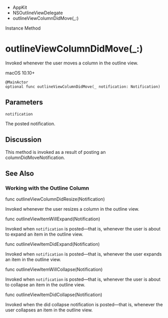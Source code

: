

- AppKit
- NSOutlineViewDelegate
-  outlineViewColumnDidMove(\_:) 

Instance Method

# outlineViewColumnDidMove(\_:)

Invoked whenever the user moves a column in the outline view.

macOS 10.10+

``` source
@MainActor
optional func outlineViewColumnDidMove(_ notification: Notification)
```

## Parameters 

`notification`  

The posted notification.

## Discussion

This method is invoked as a result of posting an columnDidMoveNotification.

## See Also

### Working with the Outline Column

func outlineViewColumnDidResize(Notification)

Invoked whenever the user resizes a column in the outline view.

func outlineViewItemWillExpand(Notification)

Invoked when `notification` is posted—that is, whenever the user is about to expand an item in the outline view.

func outlineViewItemDidExpand(Notification)

Invoked when `notification` is posted—that is, whenever the user expands an item in the outline view.

func outlineViewItemWillCollapse(Notification)

Invoked when `notification` is posted—that is, whenever the user is about to collapse an item in the outline view.

func outlineViewItemDidCollapse(Notification)

Invoked when the did collapse notification is posted—that is, whenever the user collapses an item in the outline view.

